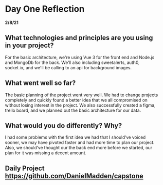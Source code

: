# Day One Reflection

**2/8/21**

## What technologies and principles are you using in your project?

For the basic architecture, we're using Vue 3 for the front end and Node.js and MongoDb for the back. We'll also including sweetalerts, auth0, socket.io, and we'll be calling to an api for background images.

## What went well so far?

The basic planning of the project went very well. We had to change projects completely and quickly found a better idea that we all compromised on without losing interest in the project. We also successfully created a figma, trello board, and we planned out the basic architecture for our data.

## What would you do differently? Why?

I had some problems with the first idea we had that I should've voiced sooner, we may have pivoted faster and had more time to plan our project. Also, we should've thought our the back end more before we started, our plan for it was missing a decent amount.

## Daily Project https://github.com/DanielMadden/capstone
